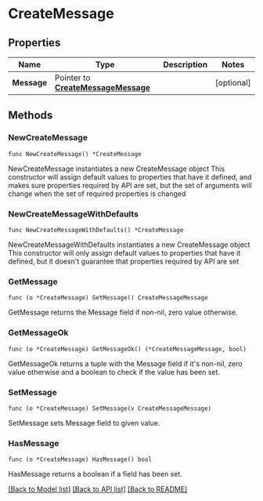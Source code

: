 # CreateMessage

## Properties

Name | Type | Description | Notes
------------ | ------------- | ------------- | -------------
**Message** | Pointer to [**CreateMessageMessage**](CreateMessage_message.md) |  | [optional] 

## Methods

### NewCreateMessage

`func NewCreateMessage() *CreateMessage`

NewCreateMessage instantiates a new CreateMessage object
This constructor will assign default values to properties that have it defined,
and makes sure properties required by API are set, but the set of arguments
will change when the set of required properties is changed

### NewCreateMessageWithDefaults

`func NewCreateMessageWithDefaults() *CreateMessage`

NewCreateMessageWithDefaults instantiates a new CreateMessage object
This constructor will only assign default values to properties that have it defined,
but it doesn't guarantee that properties required by API are set

### GetMessage

`func (o *CreateMessage) GetMessage() CreateMessageMessage`

GetMessage returns the Message field if non-nil, zero value otherwise.

### GetMessageOk

`func (o *CreateMessage) GetMessageOk() (*CreateMessageMessage, bool)`

GetMessageOk returns a tuple with the Message field if it's non-nil, zero value otherwise
and a boolean to check if the value has been set.

### SetMessage

`func (o *CreateMessage) SetMessage(v CreateMessageMessage)`

SetMessage sets Message field to given value.

### HasMessage

`func (o *CreateMessage) HasMessage() bool`

HasMessage returns a boolean if a field has been set.


[[Back to Model list]](../README.md#documentation-for-models) [[Back to API list]](../README.md#documentation-for-api-endpoints) [[Back to README]](../README.md)


